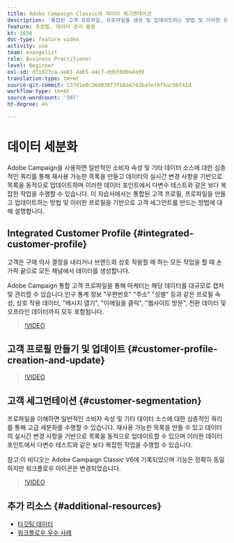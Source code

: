 ```yaml
---
title: Adobe Campaign Classic의 데이터 세그멘테이션
description: '통합된 고객 프로파일, 프로파일을 생성 및 업데이트하는 방법 및 이러한 프로파일을 기반으로 고객 세그먼트를 만드는 방법을 이해합니다. '
feature: 프로필, 데이터 관리 활동
kt: 1656
doc-type: feature video
activity: use
team: evangelist
role: Business Practitioner
level: Beginner
exl-id: d31023ca-aa81-4a65-a4c7-ddbf0d0a4a99
translation-type: tm+mt
source-git-commit: 137d1e0c36d038f3fb8a4742bafef6fbac96f41d
workflow-type: tm+mt
source-wordcount: '307'
ht-degree: 4%

---
```


# 데이터 세분화

Adobe Campaign을 사용하면 일반적인 소비자 속성 및 기타 데이터 소스에 대한 심층적인 쿼리를 통해 재사용 가능한 목록을 만들고 데이터의 실시간 변경 사항을 기반으로 목록을 동적으로 업데이트하며 이러한 데이터 포인트에서 다변수 테스트와 같은 보다 복잡한 작업을 수행할 수 있습니다. 이 자습서에서는 통합된 고객 프로필, 프로파일을 만들고 업데이트하는 방법 및 이러한 프로필을 기반으로 고객 세그먼트를 만드는 방법에 대해 설명합니다.

## Integrated Customer Profile {#integrated-customer-profile}

고객은 구매 의사 결정을 내리거나 브랜드와 상호 작용할 때 하는 모든 작업을 할 때 손가락 끝으로 모든 채널에서 데이터를 생성합니다.

Adobe Campaign 통합 고객 프로파일을 통해 마케터는 해당 데이터를 대규모로 캡처 및 관리할 수 있습니다.인구 통계 정보 &quot;우편번호&quot; &quot;주소&quot; &quot;성별&quot; 등과 같은 프로필 속성, 상호 작용 데이터, &quot;메시지 열기&quot;, &quot;이메일을 클릭&quot;, &quot;웹사이트 방문&quot;, 전환 데이터 및 오프라인 데이터까지 모두 포함됩니다.

>[!VIDEO](https://video.tv.adobe.com/v/23629?quality=12)

## 고객 프로필 만들기 및 업데이트 {#customer-profile-creation-and-update}

>[!VIDEO](https://video.tv.adobe.com/v/23632?quality=12)

## 고객 세그먼테이션 {#customer-segmentation}

프로파일을 이해하면 일반적인 소비자 속성 및 기타 데이터 소스에 대한 심층적인 쿼리를 통해 고급 세분화를 수행할 수 있습니다. 재사용 가능한 목록을 만들 수 있고 데이터의 실시간 변경 사항을 기반으로 목록을 동적으로 업데이트할 수 있으며 이러한 데이터 포인트에서 다변수 테스트와 같은 보다 복잡한 작업을 수행할 수 있습니다.

참고:이 비디오는 Adobe Campaign Classic V6에 기록되었으며 기능은 정확히 동일하지만 워크플로우 아이콘은 변경되었습니다.

>[!VIDEO](https://video.tv.adobe.com/v/23635?quality=12)

## 추가 리소스 {#additional-resources}

* [타깃팅 데이터](https://docs.adobe.com/content/help/en/campaign-classic/using/automating-with-workflows/general-operation/targeting-data.html)
* [워크플로우 우수 사례](https://experienceleague.adobe.com/docs/campaign-classic/using/automating-with-workflows/general-operation/workflow-best-practices.html?lang=ko)

